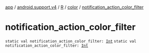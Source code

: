 [app](../../../index.md) / [android.support.v4](../../index.md) / [R](../index.md) / [color](index.md) / [notification_action_color_filter](.)

# notification_action_color_filter

`static val notification_action_color_filter: `[`Int`](https://kotlinlang.org/api/latest/jvm/stdlib/kotlin/-int/index.html)
`static val notification_action_color_filter: `[`Int`](https://kotlinlang.org/api/latest/jvm/stdlib/kotlin/-int/index.html)